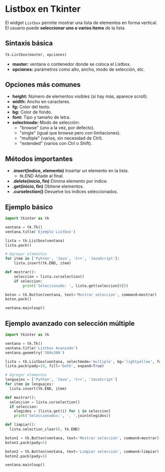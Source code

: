 # Listbox en Tkinter

El widget `Listbox` permite mostrar una lista de elementos en forma vertical.
El usuario puede **seleccionar uno o varios items** de la lista.

## Sintaxis básica

```python
tk.Listbox(master, opciones)
```

- **master:** ventana o contenedor donde se coloca el Listbox.
- **opciones:** parámetros como alto, ancho, modo de selección, etc.

## Opciones más comunes

- **height:** Número de elementos visibles (si hay más, aparece scroll).
- **width:** Ancho en caracteres.
- **fg:** Color del texto.
- **bg:** Color de fondo.
- **font:** Tipo y tamaño de letra.
- **selectmode:** Modo de selección:
  - "browse" (uno a la vez, por defecto).
  - "single" (igual que browse pero con limitaciones).
  - "multiple" (varios, sin necesidad de Ctrl).
  - "extended" (varios con Ctrl o Shift).

## Métodos importantes

- **.insert(indice, elemento)** Insertar un elemento en la lista.
  - tk.END Añade al final.
- **.delete(inicio, fin)** Elimina elemento por indice.
- **.get(inicio, fin)** Obtiene elementos.
- **.curselection()** Devuelve los indices seleccionados.

## Ejemplo básico

```python
import tkinter as tk

ventana = tk.Tk()
ventana.title('Ejemplo Listbox')

lista = tk.Listbox(ventana)
lista.pack()

# Agregar elementos
for item in ['Pyhton', 'Java', 'C++', 'JavaScript']:
    lista.insert(tk.END, item)

def mostrar():
    seleccion = lista.curselection()
    if seleccion:
        print('Seleccionado: ', lista.get(seleccion[0]))

boton = tk.Button(ventana, text='Mostrar seleccion', command=mostrar)
boton.pack()

ventana.mainloop()
```

## Ejemplo avanzado con selección múltiple

```python
import tkinter as tk

ventana = tk.Tk()
ventana.title('Listbox Avanzado')
ventana.geometry('300x300')

lista = tk.Listbox(ventana, selectmode='multiple', bg='lightyellow', font=('Arial', 12))
lista.pack(pady=10, fill='both', expand=True)

# Agregar elementos
lenguajes = ['Python', 'Java', 'C++', 'JavaScript']
for item in lenguajes:
  lista.insert(tk.END, item)

def mostrar():
  seleccion = lista.curselection()
  if seleccion:
    elegidos = [lista.get(i) for i in seleccion]
    print('Seleccionados:', ', '.join(elegidos))

def limpiar():
  lista.selection_clear(0, tk.END)

boton1 = tk.Button(ventana, text='Mostrar selección', command=mostrar)
boton1.pack(pady=5)

boton2 = tk.Button(ventana, text='Limpiar selección', command=limpiar)
boton2.pack(pady=5)

ventana.mainloop()
```
